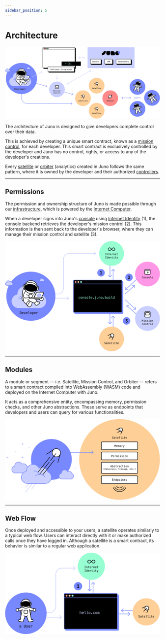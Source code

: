 ```yaml
---
sidebar_position: 5
---
```


# Architecture

![A schema representing Juno architecture and control flow providing developer full control](./img/architecture.png)

The architecture of Juno is designed to give developers complete control over their data.

This is achieved by creating a unique smart contract, known as a [mission control], for each developer. This smart contract is exclusively controlled by the developer and Juno has no control, rights, or access to any of the developer's creations.

Every [satellite] or [orbiter] (analytics) created in Juno follows the same pattern, where it is owned by the developer and their authorized [controllers].

---

## Permissions

The permission and ownership structure of Juno is made possible through our [infrastructure], which is powered by the [Internet Computer](https://internetcomputer.org/).

When a developer signs into Juno's [console](https://console.juno.build) using [Internet Identity] (1), the console backend retrieves the developer's mission control (2). This information is then sent back to the developer's browser, where they can manage their mission control and satellite (3).

![Juno's console flow](./img/console.png)

---

## Modules

A module or segment — i.e. Satellite, Mission Control, and Orbiter — refers to a smart contract compiled into WebAssembly (WASM) code and deployed on the Internet Computer with Juno.

It acts as a comprehensive entity, encompassing memory, permission checks, and other Juno abstractions. These serve as endpoints that developers and users can query for various functionalities.

![A really high level schema representing a Satellite architecture](./img/satellite.png)

---

## Web Flow

Once deployed and accessible to your users, a satellite operates similarly to a typical web flow. Users can interact directly with it or make authorized calls once they have logged in. Although a satellite is a smart contract, its behavior is similar to a regular web application.

![User and satellite interaction](./img/user-satellite.png)

[mission control]: terminology.md#mission-control
[satellite]: terminology.md#satellite
[orbiter]: terminology.md#orbiter
[controllers]: terminology.md#controller
[infrastructure]: category/infrastructure
[Internet Identity]: https://internetcomputer.org/internet-identity
